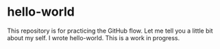 # hello-world
This repository is for practicing the GitHub flow.
Let me tell you a little bit about my self.  I wrote hello-world. 
This is a work in progress.
